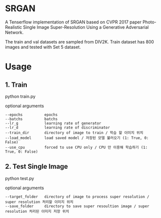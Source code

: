 # SRGAN

A Tenserflow implementation of SRGAN based on CVPR 2017 paper Photo-Realistic Single Image Super-Resolution Using a Generative Adversarial Network.

The train and val datasets are sampled from DIV2K. Train dataset has 800 images and tested with Set 5 dataset.

# Usage

## 1. Train 
python train.py

optional arguments

    --epochs          epochs
    --batchs          batchs
    --lr_g            learning rate of generator
    --lr_d            learning rate of discriminator
    --train_dir       directory of image to train / 학습 할 이미지 위치
    --load_model      load saved model / 저장된 모델 불러오기 (1: True, 0: False)
    --use_cpu         forced to use CPU only / CPU 만 이용해 학습하기 (1: True, 0: False)

## 2. Test Single Image
python test.py

optional arguments

    --target_folder   directory of image to process super resolution / super resolution 처리할 이미지 위치
    --save_folder     directory to save super resoultion image / super resolution 처리된 이미지 저장 위치
